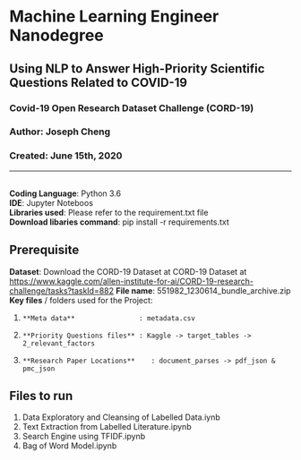 # Machine Learning Engineer Nanodegree
## Using NLP to Answer High-Priority Scientific Questions Related to COVID-19
### Covid-19 Open Research Dataset Challenge (CORD-19)
### Author: Joseph Cheng
### Created: June 15th, 2020
______________________________________________________________________________
<br>**Coding Language**: Python 3.6
<br>**IDE**: Jupyter Noteboos
<br>**Libraries used**: Please refer to the requirement.txt file
<br>**Download libaries command**: pip install -r requirements.txt

## Prerequisite
**Dataset**: Download the CORD-19 Dataset at CORD-19 Dataset at https://www.kaggle.com/allen-institute-for-ai/CORD-19-research-challenge/tasks?taskId=882
**File name**: 551982_1230614_bundle_archive.zip
**Key files** / folders used for the Project:

1.     **Meta data**                : metadata.csv
2.     **Priority Questions files** : Kaggle -> target_tables -> 2_relevant_factors
3.     **Research Paper Locations**    : document_parses -> pdf_json & pmc_json

## Files to run
1. Data Exploratory and Cleansing of Labelled Data.iynb
2. Text Extraction from Labelled Literature.ipynb
3. Search Engine using TFIDF.ipynb
4. Bag of Word Model.ipynb
